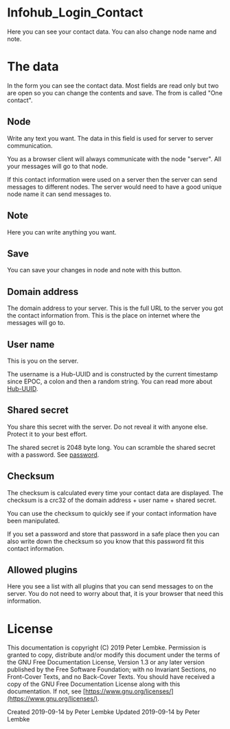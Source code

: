 # Infohub_Login_Contact

Here you can see your contact data. You can also change node name and note.

# The data

In the form you can see the contact data. Most fields are read only but two are open so you can change the contents and
save. The from is called "One contact".

## Node

Write any text you want. The data in this field is used for server to server communication.

You as a browser client will always communicate with the node "server". All your messages will go to that node.

If this contact information were used on a server then the server can send messages to different nodes. The server would
need to have a good unique node name it can send messages to.

## Note

Here you can write anything you want.

## Save

You can save your changes in node and note with this button.

## Domain address

The domain address to your server. This is the full URL to the server you got the contact information from. This is the
place on internet where the messages will go to.

## User name

This is you on the server.

The username is a Hub-UUID and is constructed by the current timestamp since EPOC, a colon and then a random string. You
can read more about [Hub-UUID](plugin,infohub_uuid).

## Shared secret

You share this secret with the server. Do not reveal it with anyone else. Protect it to your best effort.

The shared secret is 2048 byte long. You can scramble the shared secret with a password.
See [password](plugin,infohub_login_password).

## Checksum

The checksum is calculated every time your contact data are displayed. The checksum is a crc32 of the domain address +
user name + shared secret.

You can use the checksum to quickly see if your contact information have been manipulated.

If you set a password and store that password in a safe place then you can also write down the checksum so you know that
this password fit this contact information.

## Allowed plugins

Here you see a list with all plugins that you can send messages to on the server. You do not need to worry about that,
it is your browser that need this information.

# License

This documentation is copyright (C) 2019 Peter Lembke. Permission is granted to copy, distribute and/or modify this
document under the terms of the GNU Free Documentation License, Version 1.3 or any later version published by the Free
Software Foundation; with no Invariant Sections, no Front-Cover Texts, and no Back-Cover Texts. You should have received
a copy of the GNU Free Documentation License along with this documentation. If not,
see [https://www.gnu.org/licenses/](https://www.gnu.org/licenses/).

Created 2019-09-14 by Peter Lembke Updated 2019-09-14 by Peter Lembke
